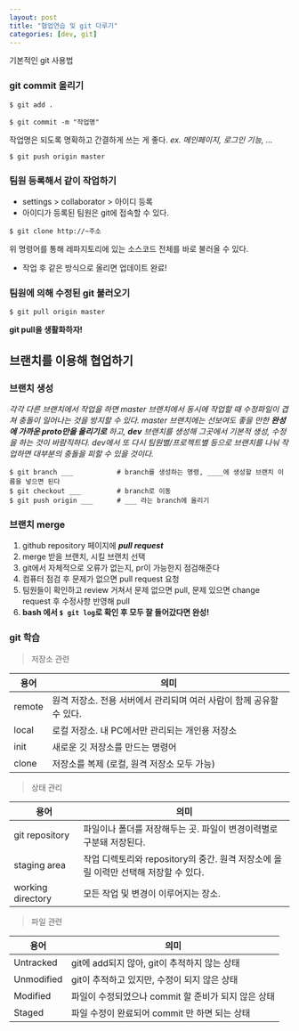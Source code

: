 ```yaml
---
layout: post
title: "협업연습 및 git 다루기"
categories: [dev, git]
---
```


기본적인 git 사용법

### **git commit** 올리기

`$ git add .`

`$ git commit -m "작업명"`

작업명은 되도록 명확하고 간결하게 쓰는 게 좋다. _ex. 메인페이지, 로그인 기능, ..._

`$ git push origin master`

### 팀원 등록해서 같이 작업하기

- settings > collaborator > 아이디 등록
- 아이디가 등록된 팀원은 git에 접속할 수 있다.

`$ git clone http://~주소`

위 명령어를 통해 레파지토리에 있는 소스코드 전체를 바로 불러올 수 있다.

- 작업 후 같은 방식으로 올리면 업데이트 완료!

### 팀원에 의해 수정된 git 불러오기

`$ git pull origin master`

**git pull을 생활화하자!**

## 브랜치를 이용해 협업하기

### 브랜치 생성

_각각 다른 브랜치에서 작업을 하면 master 브랜치에서 동시에 작업할 때 수정파일이 겹쳐 충돌이 일어나는 것을 방지할 수 있다._
_master 브랜치에는 선보여도 좋을 만한 **완성에 가까운 proto만을 올리기로** 하고, **dev** 브랜치를 생성해 그곳에서 기본적 생성, 수정을 하는 것이 바람직하다. dev에서 또 다시 팀원별/프로젝트별 등으로 브랜치를 나눠 작업하면 대부분의 충돌을 피할 수 있을 것이다._

```
$ git branch ___           # branch를 생성하는 명령, ____에 생성할 브랜치 이름을 넣으면 된다
$ git checkout ___         # branch로 이동
$ git push origin ___      # ___ 라는 branch에 올리기
```

### 브랜치 merge

1. github repository 페이지에 _**pull request**_
2. merge 받을 브랜치, 시킬 브랜치 선택
3. git에서 자체적으로 오류가 없는지, pr이 가능한지 점검해준다
4. 컴퓨터 점검 후 문제가 없으면 pull request 요청
5. 팀원들이 확인하고 review 거쳐서 문제 없으면 pull, 문제 있으면 change request 후 수정사항 반영해 pull
6. **bash 에서 `$ git log`로 확인 후 모두 잘 들어갔다면 완성!**

### **git 학습**

> 저장소 관련

| 용어   | 의미                                                                 |
| ------ | -------------------------------------------------------------------- |
| remote | 원격 저장소. 전용 서버에서 관리되며 여러 사람이 함께 공유할 수 있다. |
| local  | 로컬 저장소. 내 PC에서만 관리되는 개인용 저장소                      |
| init   | 새로운 깃 저장소를 만드는 명령어                                     |
| clone  | 저장소를 복제 (로컬, 원격 저장소 모두 가능)                          |

> 상태 관리

| 용어              | 의미                                                                                |
| ----------------- | ----------------------------------------------------------------------------------- |
| git repository    | 파일이나 폴더를 저장해두는 곳. 파일이 변경이력별로 구분돼 저장된다.                 |
| staging area      | 작업 디렉토리와 repository의 중간. 원격 저장소에 올릴 이력만 선택해 저장할 수 있다. |
| working directory | 모든 작업 및 변경이 이루어지는 장소.                                                |

> 파일 관련

| 용어       | 의미                                                |
| ---------- | --------------------------------------------------- |
| Untracked  | git에 add되지 않아, git이 추적하지 않는 상태        |
| Unmodified | git이 추적하고 있지만, 수정이 되지 않은 상태        |
| Modified   | 파일이 수정되었으나 commit 할 준비가 되지 않은 상태 |
| Staged     | 파일 수정이 완료되어 commit 만 하면 되는 상태       |
